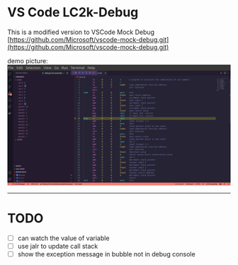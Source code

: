 # VS Code LC2k-Debug

This is a modified version to VSCode Mock Debug [https://github.com/Microsoft/vscode-mock-debug.git](https://github.com/Microsoft/vscode-mock-debug.git)

demo picture:
![lc2k debug](images/lc2k-debug-demo.png)

---

# TODO

- [ ] can watch the value of variable
- [ ] use jalr to update call stack
- [ ] show the exception message in bubble not in debug console
